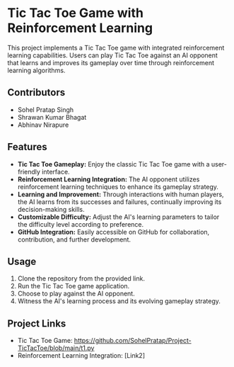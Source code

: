 # Tic Tac Toe Game with Reinforcement Learning

This project implements a Tic Tac Toe game with integrated reinforcement learning capabilities. Users can play Tic Tac Toe against an AI opponent that learns and improves its gameplay over time through reinforcement learning algorithms.

## Contributors

- Sohel Pratap Singh
- Shrawan Kumar Bhagat
- Abhinav Nirapure

## Features

- **Tic Tac Toe Gameplay:** Enjoy the classic Tic Tac Toe game with a user-friendly interface.
- **Reinforcement Learning Integration:** The AI opponent utilizes reinforcement learning techniques to enhance its gameplay strategy.
- **Learning and Improvement:** Through interactions with human players, the AI learns from its successes and failures, continually improving its decision-making skills.
- **Customizable Difficulty:** Adjust the AI's learning parameters to tailor the difficulty level according to preference.
- **GitHub Integration:** Easily accessible on GitHub for collaboration, contribution, and further development.

## Usage

1. Clone the repository from the provided link.
2. Run the Tic Tac Toe game application.
3. Choose to play against the AI opponent.
4. Witness the AI's learning process and its evolving gameplay strategy.


## Project Links

- Tic Tac Toe Game: https://github.com/SohelPratap/Project-TicTacToe/blob/main/t1.py
- Reinforcement Learning Integration: [Link2]
